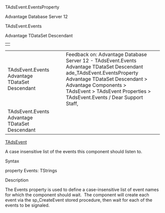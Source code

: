 TAdsEvent.EventsProperty




Advantage Database Server 12  

TAdsEvent.Events

Advantage TDataSet Descendant

|  |
| --- |
|  |

|  |  |  |  |  |
| --- | --- | --- | --- | --- |
| TAdsEvent.Events  Advantage TDataSet Descendant |  |  | Feedback on: Advantage Database Server 12 - TAdsEvent.Events Advantage TDataSet Descendant ade\_TAdsEvent.EventsProperty Advantage TDataSet Descendant > Advantage Components > TAdsEvent > TAdsEvent Properties > TAdsEvent.Events / Dear Support Staff, |  |
| TAdsEvent.Events  Advantage TDataSet Descendant |  |  |  |  |

[TAdsEvent](ade_tadsevent.htm)

A case insensitive list of the events this component should listen to.

Syntax

property Events: TStrings

Description

The Events property is used to define a case-insensitive list of event names for which the component should wait.  The component will create each event via the sp\_CreateEvent stored procedure, then wait for each of the events to be signaled.